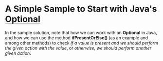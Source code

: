 # A Simple Sample to Start with Java's [Optional](https://docs.oracle.com/en/java/javase/11/docs/api/java.base/java/util/Optional.html) #  
  
In the sample solution, note that how we can work with an **Optional** in Java, and how we can use the method **ifPresentOrElse()** (as an example and among other methods)
to check _if a value is present and we should perform the given action with the value_, or _otherwise, we should perform another given action_.
